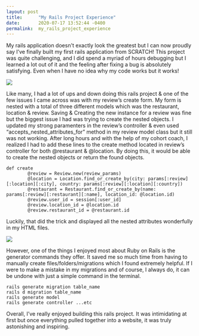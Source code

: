 ```yaml
---
layout: post
title:      "My Rails Project Experience"
date:       2020-07-17 13:52:44 -0400
permalink:  my_rails_project_experience
---
```



My rails application doesn't exactly look the greatest but I can now proudly say I’ve finally built my first rails application from SCRATCH! This project was quite challenging, and I did spend a myriad of hours debugging but I learned a lot out of it and the feeling after fixing a bug is absolutely satisfying. Even when I have no idea why my code works but it works!

![](https://i.imgur.com/Cb426qO.gif)

Like many, I had a lot of ups and down doing this rails project & one of the few issues I came across was with my review’s create form. My form is nested with a total of three different models which was the restaurant, location & review. Saving & Creating the new instance for a review was fine but the biggest issue I had was trying to create the nested objects. I updated my strong paramenters in the review’s controller & even used “accepts_nested_attributes_for” method in my review model class but it still was not working. After long hours and with the help of my cohort coach, I realized I had to add these lines to the create method located in review’s controller for both @restaurant & @location. By doing this, it would be able to create the nested objects or return the found objects.

```
def create 
        @review = Review.new(review_params)
        @location = Location.find_or_create_by(city: params[:review][:location][:city], country: params[:review][:location][:country])
        @restaurant = Restaurant.find_or_create_by(name: params[:review][:restaurant][:name], location_id: @location.id)
        @review.user_id = session[:user_id]
        @review.location_id = @location.id
        @review.restaurant_id = @restaurant.id
```
				
Luckily, that did the trick and displayed all the nested attributes wonderfully in my HTML files. 

![](https://i.imgur.com/4ZNRH0W.gif)


However, one of the things I enjoyed most about Ruby on Rails is the generator commands they offer. It saved me so much time from having to manually create files/folders/migrations which I found extremely helpful. If I were to make a mistake in my migrations and of course, I always do, it can be undone with just a simple command in the terminal. 

```
rails generate migration table_name 
rails d migration table_name
rails generate model 
rails generate controller ...etc 
```
Overall, I’ve really enjoyed building this rails project. It was intimidating at first but once everything pulled together into a website, it was truly astonishing and inspiring.


